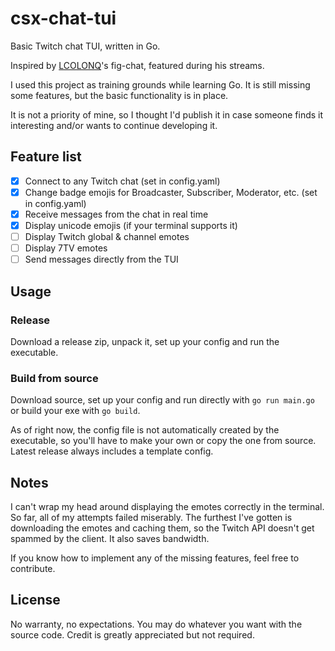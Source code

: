 # csx-chat-tui
Basic Twitch chat TUI, written in Go.

Inspired by [LCOLONQ](https://twitch.tv/LCOLONQ)'s fig-chat, featured during his streams.

I used this project as training grounds while learning Go. It is still missing some features, but the basic functionality is in place.

It is not a priority of mine, so I thought I'd publish it in case someone finds it interesting and/or wants to continue developing it.

## Feature list
- [x] Connect to any Twitch chat (set in config.yaml)
- [x] Change badge emojis for Broadcaster, Subscriber, Moderator, etc. (set in config.yaml)
- [x] Receive messages from the chat in real time
- [x] Display unicode emojis (if your terminal supports it)
- [ ] Display Twitch global & channel emotes
- [ ] Display 7TV emotes
- [ ] Send messages directly from the TUI

## Usage

### Release
Download a release zip, unpack it, set up your config and run the executable.

### Build from source
Download source, set up your config and run directly with `go run main.go` or build your exe with `go build`.

As of right now, the config file is not automatically created by the executable, so you'll have to make your own or copy the one from source. Latest release always includes a template config.

## Notes
I can't wrap my head around displaying the emotes correctly in the terminal. So far, all of my attempts failed miserably. The furthest I've gotten is downloading the emotes and caching them, so the Twitch API doesn't get spammed by the client. It also saves bandwidth.

If you know how to implement any of the missing features, feel free to contribute.

## License
No warranty, no expectations. You may do whatever you want with the source code.
Credit is greatly appreciated but not required.
